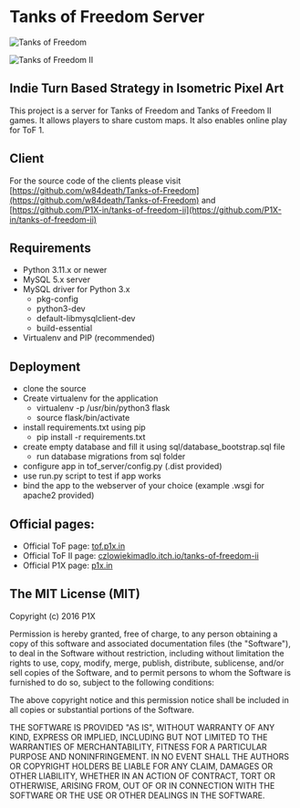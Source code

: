 # Tanks of Freedom Server

![Tanks of Freedom](https://img.itch.io/aW1hZ2UvMTc3MDUvMjI3Mzk3LnBuZw==/original/jFFytG.png)

![Tanks of Freedom II](https://img.itch.zone/aW1nLzg4NDUzNDMucG5n/original/xkK2BE.png)

## Indie Turn Based Strategy in Isometric Pixel Art

This project is a server for Tanks of Freedom and Tanks of Freedom II games. It allows players to share custom maps. It also enables online play for ToF 1.

## Client

For the source code of the clients please visit [https://github.com/w84death/Tanks-of-Freedom](https://github.com/w84death/Tanks-of-Freedom) and [https://github.com/P1X-in/tanks-of-freedom-ii](https://github.com/P1X-in/tanks-of-freedom-ii)

## Requirements

- Python 3.11.x or newer
- MySQL 5.x server
- MySQL driver for Python 3.x
  - pkg-config
  - python3-dev
  - default-libmysqlclient-dev
  - build-essential
- Virtualenv and PIP (recommended)

## Deployment

- clone the source
- Create virtualenv for the application
  - virtualenv -p /usr/bin/python3 flask
  - source flask/bin/activate
- install requirements.txt using pip
  - pip install -r requirements.txt
- create empty database and fill it using sql/database_bootstrap.sql file
  - run database migrations from sql folder
- configure app in tof_server/config.py (.dist provided)
- use run.py script to test if app works
- bind the app to the webserver of your choice (example .wsgi for apache2 provided)

## Official pages:
- Official ToF page: [tof.p1x.in](http://tof.p1x.in)
- Official ToF II page: [czlowiekimadlo.itch.io/tanks-of-freedom-ii](https://czlowiekimadlo.itch.io/tanks-of-freedom-ii)
- Official P1X page: [p1x.in](http://p1x.in)

## The MIT License (MIT)

Copyright (c) 2016 P1X

Permission is hereby granted, free of charge, to any person obtaining a copy
of this software and associated documentation files (the "Software"), to deal
in the Software without restriction, including without limitation the rights
to use, copy, modify, merge, publish, distribute, sublicense, and/or sell
copies of the Software, and to permit persons to whom the Software is
furnished to do so, subject to the following conditions:

The above copyright notice and this permission notice shall be included in
all copies or substantial portions of the Software.

THE SOFTWARE IS PROVIDED "AS IS", WITHOUT WARRANTY OF ANY KIND, EXPRESS OR
IMPLIED, INCLUDING BUT NOT LIMITED TO THE WARRANTIES OF MERCHANTABILITY,
FITNESS FOR A PARTICULAR PURPOSE AND NONINFRINGEMENT. IN NO EVENT SHALL THE
AUTHORS OR COPYRIGHT HOLDERS BE LIABLE FOR ANY CLAIM, DAMAGES OR OTHER
LIABILITY, WHETHER IN AN ACTION OF CONTRACT, TORT OR OTHERWISE, ARISING FROM,
OUT OF OR IN CONNECTION WITH THE SOFTWARE OR THE USE OR OTHER DEALINGS IN
THE SOFTWARE.
